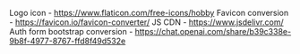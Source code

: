 Logo icon - https://www.flaticon.com/free-icons/hobby
Favicon conversion - https://favicon.io/favicon-converter/
JS CDN - https://www.jsdelivr.com/
Auth form bootstrap conversion - https://chat.openai.com/share/b39c338e-9b8f-4977-8767-ffd8f49d532e